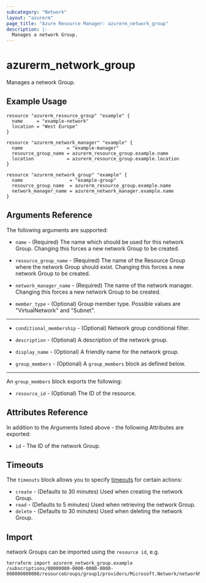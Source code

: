 ```yaml
---
subcategory: "Network"
layout: "azurerm"
page_title: "Azure Resource Manager: azurerm_network_group"
description: |-
  Manages a network Group.
---
```


# azurerm_network_group

Manages a network Group.

## Example Usage

```hcl
resource "azurerm_resource_group" "example" {
  name     = "example-network"
  location = "West Europe"
}

resource "azurerm_network_manager" "example" {
  name                = "example-manager"
  resource_group_name = azurerm_resource_group.example.name
  location            = azurerm_resource_group.example.location
}

resource "azurerm_network_group" "example" {
  name                 = "example-group"
  resource_group_name  = azurerm_resource_group.example.name
  network_manager_name = azurerm_network_manager.example.name
}
```

## Arguments Reference

The following arguments are supported:

* `name` - (Required) The name which should be used for this network Group. Changing this forces a new network Group to be created.

* `resource_group_name` - (Required) The name of the Resource Group where the network Group should exist. Changing this forces a new network Group to be created.

* `network_manager_name` - (Required) The name of the network manager. Changing this forces a new network Group to be created.

* `member_type` - (Optional) Group member type. Possible values are "VirtualNetwork" and "Subnet".
---

* `conditional_membership` - (Optional) Network group conditional filter.

* `description` - (Optional) A description of the network group.

* `display_name` - (Optional) A friendly name for the network group.

* `group_members` - (Optional) A `group_members` block as defined below.

---

An `group_members` block exports the following:

* `resource_id` - (Optional) The ID of the resource.

## Attributes Reference

In addition to the Arguments listed above - the following Attributes are exported:

* `id` - The ID of the network Group.

## Timeouts

The `timeouts` block allows you to specify [timeouts](https://www.terraform.io/docs/configuration/resources.html#timeouts) for certain actions:

* `create` - (Defaults to 30 minutes) Used when creating the network Group.
* `read` - (Defaults to 5 minutes) Used when retrieving the network Group.
* `delete` - (Defaults to 30 minutes) Used when deleting the network Group.

## Import

network Groups can be imported using the `resource id`, e.g.

```shell
terraform import azurerm_network_group.example /subscriptions/00000000-0000-0000-0000-000000000000/resourceGroups/group1/providers/Microsoft.Network/networkManagers/networkManager1/networkGroups/networkGroup1
```
